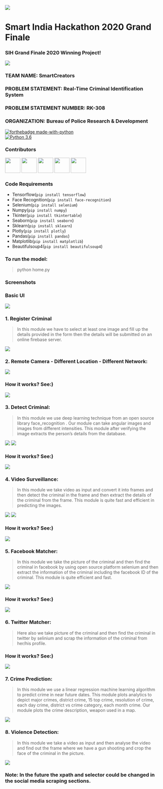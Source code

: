 <img src="https://github.com/PralaySarkar/RK-308_SmartCreators/blob/master/sih2020.png">

# Smart India Hackathon 2020 Grand Finale
### SIH Grand Finale 2020 Winning Project!

<img src="https://github.com/PralaySarkar/RK-308_SmartCreators/blob/master/SmartCreators2020.png">

### TEAM NAME: SmartCreators

### PROBLEM STATEMENT: Real-Time Criminal Identification System

### PROBLEM STATEMENT NUMBER: RK-308

### ORGANIZATION: Bureau of Police Research & Development

[![forthebadge made-with-python](http://ForTheBadge.com/images/badges/made-with-python.svg)](https://www.python.org/)                 
[![Python 3.6](https://img.shields.io/badge/python-3.6-blue.svg)](https://www.python.org/downloads/release/python-360/)   

### Contributors
<a href="https://github.com/argho28"><img src="https://avatars3.githubusercontent.com/u/54744863?s=400&v=4" height="50px" width="50px" alt=""/></a>
<a href="https://pralaysarkar.tk/"><img src="https://pralaysarkar.tk/assets/img/me.jpg" height="50px" width="50px" alt=""/></a>
<a href="https://github.com/sohambiswas4"><img src="https://avatars1.githubusercontent.com/u/42530475?s=400&u=b178e931483d9cf1052ba00f4bad4e988c968ade&v=4" height="50px" width="50px" alt=""/></a>
<a href="https://github.com/AbhimanyuChatterje"><img src="https://avatars2.githubusercontent.com/u/69033608?s=400&u=864c7124c65c3fde6fe74a6b3ec89f0a0e763bd2&v=4" height="50px" width="50px" alt=""/></a>
<a href="https://github.com/shreya2000"><img src="https://avatars3.githubusercontent.com/u/36533852?s=400&u=bf785684f4da3f8cc55dffdd08ecfe47a80f6153&v=4" height="50px" width="50px" alt=""/></a>


### Code Requirements
- Tensorflow(`pip install tensorflow`)
- Face Recognition(`pip install face-recognition`)
- Selenium(`pip install selenium`)
- Numpy(`pip install numpy`)
- Tkinter(`pip install tkintertable`)
- Seaborn(`pip install seaborn`)
- Sklearn(`pip install sklearn`)
- Plotly(`pip install plotly`)
- Pandas(`pip install pandas`)
- Matplotlib(`pip install matplotlib`)
- Beautifulsoup4(`pip install beautifulsoup4`)

### To run the model:
> python home.py

### Screenshots

### Basic UI
<img src="https://github.com/PralaySarkar/RK-308_SmartCreators/blob/master/basicUI.jpeg">

### 1. Register Criminal
> In this module we have to select at least one image and fill up the details provided in the form then the details will be submitted on an online firebase server.
<img src="https://github.com/PralaySarkar/RK-308_SmartCreators/blob/master/registerCriminal.jpeg">

### 2. Remote Camera - Different Location - Different Network:
<img src="https://github.com/PralaySarkar/RK-308_SmartCreators/blob/master/live%20camera%20location.jpg">

### How it works? See:)
<img src="https://github.com/PralaySarkar/RK-308_SmartCreators/blob/master/remoteCamera.gif">

### 3. Detect Criminal:
> In this module we use deep learning technique from an open source library face_recognition . Our module can take angular images and images from different intensities. This module after verifying the image extracts the person’s details from the database.
<img src="https://github.com/PralaySarkar/RK-308_SmartCreators/blob/master/detectCriminal.jpeg">
<img src="https://github.com/PralaySarkar/RK-308_SmartCreators/blob/master/faceMask.jpeg">

### How it works? See:)
<img src="https://github.com/PralaySarkar/RK-308_SmartCreators/blob/master/detectCriminal.gif">

### 4. Video Surveillance:
> In this module we take video as input and convert it into frames and then detect the criminal in the frame and then extract the details of the criminal from the frame. This module is quite fast and efficient in predicting the images.
<img src="https://github.com/PralaySarkar/RK-308_SmartCreators/blob/master/videoSurveilance.jpeg">
<img src="https://github.com/PralaySarkar/RK-308_SmartCreators/blob/master/faceMask.gif">

### How it works? See:)
<img src="https://github.com/PralaySarkar/RK-308_SmartCreators/blob/master/videoSurveilance.gif">

### 5. Facebook Matcher:
> In this module we take the picture of the criminal and then find the criminal in facebook by using open source platform selenium and then extract the information of the criminal including the facebook ID of the criminal. This module is quite efficient and fast.
<img src="https://github.com/PralaySarkar/RK-308_SmartCreators/blob/master/detectCriminal2.jpeg">

### How it works? See:)
<img src="https://github.com/PralaySarkar/RK-308_SmartCreators/blob/master/facebookMatch.gif">

### 6. Twitter Matcher:
> Here also we take picture of the criminal and then find the criminal in twitter by selinium and scrap the information of the criminal from her/his profile.

### How it works? See:)
<img src="https://github.com/PralaySarkar/RK-308_SmartCreators/blob/master/twitterMatch.gif">

### 7.	Crime Prediction:
> In this module we use a linear regression machine learning algorithm to predict crime in near future dates. This module plots analytics to depict major crimes, district crime, 15 top crime, resolution of crime, each day crime, district vs crime category, each month crime. Our module plots the crime description, weapon used in a map.
<img src="https://github.com/PralaySarkar/RK-308_SmartCreators/blob/master/crimeDetection.jpeg">

### 8. Violence Detection: 
> In this module we take a video as input and then analyse the video and find out the frame where we have a gun shooting and crop the face of the criminal in the picture.
<img src="https://github.com/PralaySarkar/RK-308_SmartCreators/blob/master/violenceDetection.jpeg">

### Note: In the future the xpath and selector could be changed in the social media scraping sections.

